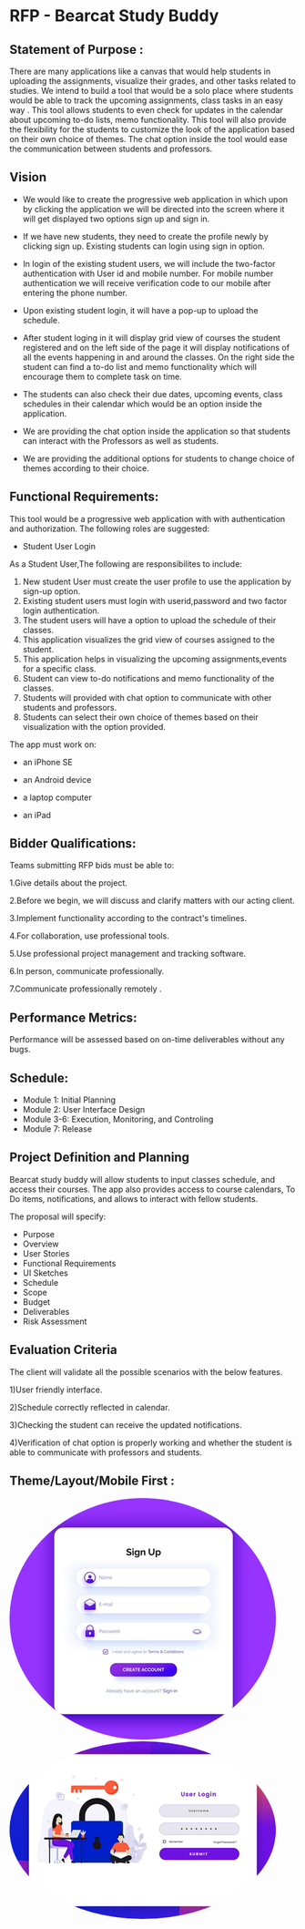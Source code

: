 # RFP - Bearcat Study Buddy

## Statement of Purpose :

There are many applications like a canvas that would help students in uploading the assignments, visualize their grades, and other tasks related to studies. We intend to build a tool that would be a solo place where students would be able to track the upcoming assignments, class tasks in an easy way . This tool allows students to even check for updates in the calendar about upcoming to-do lists, memo functionality. This tool will also provide the flexibility for the students to customize the look of the application based on their own choice of themes. The chat option inside the tool would ease the communication between students and professors.

## Vision

* We would like to create the progressive web application in which upon by clicking the application we will be directed into the screen where it will get displayed two options sign up and sign in.

* If we have new students, they need to create the profile newly by clicking sign up. Existing students can login using sign in option.<br>   

* In login of the existing  student users, we will include the two-factor authentication with User id and mobile number. For mobile number authentication we will receive verification code to our mobile after entering the phone number.<br>  

* Upon existing student login, it will have a pop-up to upload the schedule.

* After student loging in it will display grid view of courses the student registered and on the left side of the page it will display notifications of all the events happening in and around the classes. On the right side the student can find a to-do list and memo functionality which will encourage them to complete task on time. 

* The students can also check their due dates, upcoming events, class schedules in their calendar which would be an option inside the application.

* We are providing the chat option inside the application so that students can interact with the Professors as well as students.

* We are providing the additional options for students to change choice of themes according to their choice.

## Functional Requirements:

This tool would be a progressive web application with with authentication and authorization. The following roles are suggested:

* Student User Login

As a Student User,The following are responsibilites to include:

1) New student User must create the user profile to use the application by sign-up option.
2) Existing student users must login with userid,password and two factor login authentication.
3) The student users will have a option to upload the schedule of their classes.
4) This application visualizes the grid view of courses assigned to the student.
5) This application helps in visualizing the upcoming assignments,events for a specific class.
6) Student can view to-do notifications and memo functionality of the classes.
7) Students will provided with chat option to communicate with other students and professors.
8) Students can select their own choice of themes based on their visualization with the option provided.

 The app must work on:

 * an iPhone SE
	
* an Android device
	
* a laptop computer
	
* an iPad

## Bidder Qualifications:

Teams submitting RFP bids must be able to:

1.Give details about the project.

2.Before we begin, we will discuss and clarify matters with our acting client.

3.Implement functionality according to the contract's timelines.

4.For collaboration, use professional tools.

5.Use professional project management and tracking software.

6.In person, communicate professionally.

7.Communicate professionally remotely .

## Performance Metrics:

Performance will be assessed based on on-time deliverables without any bugs.

## Schedule:

* Module 1: Initial Planning
* Module 2: User Interface Design
* Module 3-6: Execution, Monitoring, and Controling
* Module 7: Release

## Project Definition and Planning 

Bearcat study buddy will allow students to input classes schedule, and access their courses. The app also provides access to course calendars, To Do items, notifications, and allows to interact with fellow students. 

The proposal will specify:
* Purpose
* Overview
* User Stories
* Functional Requirements
* UI Sketches
* Schedule
* Scope
* Budget
* Deliverables
* Risk Assessment

## Evaluation Criteria

The client will validate all the possible scenarios with the below features.

1)User friendly interface.

2)Schedule correctly reflected in calendar.

3)Checking the student can receive the updated notifications.

4)Verification of chat option is properly working and whether the student is able to communicate with professors and students.

## Theme/Layout/Mobile First :

<img src="signup.jpg" alt="drawing"  style="border-radius:50%" /> 	
<img src="signin.png" alt="drawing"  style="border-radius:50%" />  

